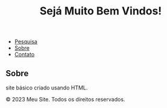 <!DOCTYPE html>
<html>
<head>
  <title>iCompra</title>
</head>
<body>
  <header>
    <h1>Sejá Muito Bem Vindos!</h1>
  </header>

  <nav>
    <ul>
      <li><a href="https://www.google.com.br/">Pesquisa</a></li>
      <li><a href="#">Sobre</a></li>
      <li><a href="#">Contato</a></li>
    </ul>
  </nav>

  <main>
    <h2>Sobre</h2>
    <p>site básico criado usando HTML.</p>
  </main>

  <footer>
    <p>&copy; 2023 Meu Site. Todos os direitos reservados.</p>
  </footer>
</body>
</html>






<!DOCTYPE html>
<html>
<head>
<meta charset="UTF-8"/>
<title>Document</title>
</head>
<body>
<!-- Conteúdo -->
</body>
</html>
